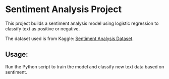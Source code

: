 # Sentiment Analysis Project

This project builds a sentiment analysis model using logistic regression to classify text as positive or negative.

The dataset used is from Kaggle: [Sentiment Analysis Dataset](https://www.kaggle.com/datasets/abhi8923shriv/sentiment-analysis-dataset?resource=download).

## Usage:
Run the Python script to train the model and classify new text data based on sentiment.